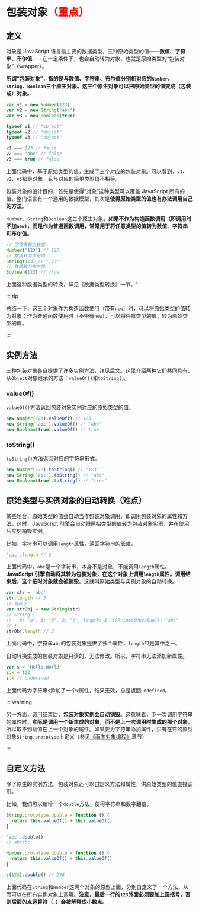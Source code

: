 # 包装对象<font color=red>（重点）</font>

## 定义

对象是 JavaScript 语言最主要的数据类型，三种原始类型的值——**数值、字符串、布尔值**——在一定条件下，也会自动转为对象，也就是原始类型的“包装对象”（wrapper）。

**所谓“包装对象”，指的是与数值、字符串、布尔值分别相对应的`Number`、`String`、`Boolean`三个原生对象。这三个原生对象可以把原始类型的值变成（包装成）对象。**

```js
var v1 = new Number(123)
var v2 = new String('abc')
var v3 = new Boolean(true)

typeof v1 // "object"
typeof v2 // "object"
typeof v3 // "object"

v1 === 123 // false
v2 === 'abc' // false
v3 === true // false
```

上面代码中，基于原始类型的值，生成了三个对应的包装对象。可以看到，`v1`、`v2`、`v3`都是对象，且与对应的简单类型值不相等。

包装对象的设计目的，首先是使得“对象”这种类型可以覆盖 JavaScript 所有的值，整门语言有一个通用的数据模型，其次是**使得原始类型的值也有办法调用自己的方法**。

`Number`、`String`和`Boolean`这三个原生对象，**如果不作为构造函数调用（即调用时不加`new`），而是作为普通函数调用，常常用于将任意类型的值转为数值、字符串和布尔值。**

```js
// 字符串转为数值
Number('123') // 123
// 数值转为字符串
String(123) // "123"
// 数值转为布尔值
Boolean(123) // true
```

上面这种数据类型的转换，详见《数据类型转换》一节。‘

::: tip

总结一下，这三个对象作为构造函数使用（带有`new`）时，可以将原始类型的值转为对象；作为普通函数使用时（不带有`new`），可以将任意类型的值，转为原始类型的值。

:::

## 实例方法

三种包装对象各自提供了许多实例方法，详见后文。这里介绍两种它们共同具有、从`Object`对象继承的方法：`valueOf()`和`toString()`。

### valueOf()

`valueOf()`方法返回包装对象实例对应的原始类型的值。

```js
new Number(123).valueOf() // 123
new String('abc').valueOf() // "abc"
new Boolean(true).valueOf() // true
```

### toString()

`toString()`方法返回对应的字符串形式。

```js
new Number(123).toString() // "123"
new String('abc').toString() // "abc"
new Boolean(true).toString() // "true"
```

## 原始类型与实例对象的自动转换（难点）

某些场合，原始类型的值会自动当作包装对象调用，即调用包装对象的属性和方法。这时，JavaScript 引擎会自动将原始类型的值转为包装对象实例，并在使用后立刻销毁实例。

比如，字符串可以调用`length`属性，返回字符串的长度。

```js
'abc'.length // 3
```

上面代码中，`abc`是一个字符串，本身不是对象，不能调用`length`属性。**JavaScript 引擎自动将其转为包装对象，在这个对象上调用`length`属性。调用结束后，这个临时对象就会被销毁**。这就叫原始类型与实例对象的自动转换。

```js
var str = 'abc'
str.length // 3
// 等同于
var strObj = new String(str)
// String {
//   0: "a", 1: "b", 2: "c", length: 3, [[PrimitiveValue]]: "abc"
// }
strObj.length // 3
```

上面代码中，字符串`abc`的包装对象提供了多个属性，`length`只是其中之一。

自动转换生成的包装对象是只读的，无法修改。所以，字符串无法添加新属性。

```js
var s = 'Hello World'
s.x = 123
s.x // undefined
```

上面代码为字符串`s`添加了一个`x`属性，结果无效，总是返回`undefined`。

::: warning

另一方面，调用结束后，**包装对象实例会自动销毁**。这意味着，下一次调用字符串的属性时，**实际是调用一个新生成的对象，而不是上一次调用时生成的那个对象**，所以取不到赋值在上一个对象的属性。如果要为字符串添加属性，只有在它的原型对象`String.prototype`上定义（参见[《面向对象编程》]()章节）

:::

## 自定义方法

除了原生的实例方法，包装对象还可以自定义方法和属性，供原始类型的值直接调用。

比如，我们可以新增一个`double`方法，使得字符串和数字翻倍。

```js
String.prototype.double = function () {
  return this.valueOf() + this.valueOf()
}

'abc'.double()
// abcabc

Number.prototype.double = function () {
  return this.valueOf() + this.valueOf()
}

;(123).double() // 246
```

上面代码在`String`和`Number`这两个对象的原型上面，分别自定义了一个方法，从而可以在所有实例对象上调用。**注意，最后一行的`123`外面必须要加上圆括号，否则后面的点运算符（`.`）会被解释成小数点。**
